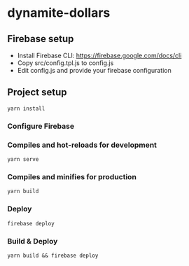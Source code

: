 # dynamite-dollars

## Firebase setup
* Install Firebase CLI: https://firebase.google.com/docs/cli
* Copy src/config.tpl.js to config.js
* Edit config.js and provide your firebase configuration

## Project setup
```
yarn install
```

### Configure Firebase


### Compiles and hot-reloads for development
```
yarn serve
```

### Compiles and minifies for production
```
yarn build
```

### Deploy
```
firebase deploy
```

### Build & Deploy
```
yarn build && firebase deploy
```
